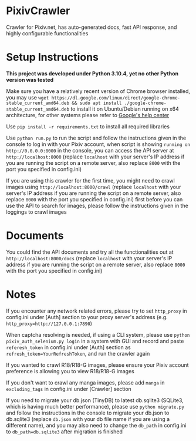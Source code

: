 # PixivCrawler
Crawler for Pixiv.net, has auto-generated docs, fast API response, and highly configurable functionalities
# Setup Instructions
**This project was developed under Python 3.10.4, yet no other Python version was tested**

Make sure you have a relatively recent version of Chrome browser installed, you may use `wget https://dl.google.com/linux/direct/google-chrome-stable_current_amd64.deb && sudo apt install ./google-chrome-stable_current_amd64.deb` to install it on Ubuntu/Debian running on x64 architecture, for other systems please refer to [Google's help center](https://support.google.com/chrome/answer/95346?hl=en&co=GENIE.Platform%3DDesktop)

Use `pip install -r requirements.txt` to install all required libraries

Use `python run.py` to run the script and follow the instructions given in the console to log in with your Pixiv account, when script is showing `running on http://0.0.0.0:8000` in the console, you can access the API server at `http://localhost:8000` (replace `localhost` with your server's IP address if you are running the script on a remote server, also replace `8000` with the port you specified in config.ini)

If you are using this crawler for the first time, you might need to crawl images using `http://localhost:8000/crawl` (replace `localhost` with your server's IP address if you are running the script on a remote server, also replace `8000` with the port you specified in config.ini) first before you can use the API to search for images, please follow the instructions given in the loggings to crawl images

# Documents
You could find the API documents and try all the functionalities out at `http://localhost:8000/docs` (replace `localhost` with your server's IP address if you are running the script on a remote server, also replace `8000` with the port you specified in config.ini)

# Notes
If you encounter any network related errors, please try to set `http_proxy` in config.ini under [Auth] section to your proxy server's address (e.g. `http_proxy=http://127.0.0.1:7890`)

When captcha resolving is needed, if using a CLI system, please use `python pixiv_auth_selenium.py login` in a system with GUI and record and paste `referesh_token` in config.ini under [Auth] section as `refresh_token=YourRefreshToken`, and run the crawler again

If you wanted to crawl R18/R18-G images, please ensure your Pixiv account preference is allowing you to view R18/R18-G images

If you don't want to crawl any manga images, please add `manga` in `excluding_tags` in config.ini under [Crawler] section

If you need to migrate your db.json (TinyDB) to latest db.sqlite3 (SQLite3, which is having much better performance), please use `python migrate.py` and follow the instructions in the console to migrate your db.json to db.sqlite3 (replace `db.json` with your db file name if you are using a different name), and you may also need to change the `db_path` in config.ini to `db_path=db.sqlite3` after migration is finished
